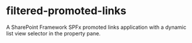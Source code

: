 # filtered-promoted-links
A SharePoint Framework SPFx promoted links application with a dynamic list view selector in the property pane.
